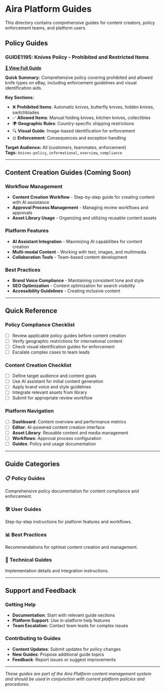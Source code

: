 # Aira Platform Guides

This directory contains comprehensive guides for content creators, policy enforcement teams, and platform users.

## Policy Guides

### GUIDE1195: Knives Policy - Prohibited and Restricted Items
**[📖 View Full Guide](knives-policy-guide.md)**

**Quick Summary:** Comprehensive policy covering prohibited and allowed knife types on eBay, including enforcement guidelines and visual identification aids.

**Key Sections:**
- ❌ **Prohibited Items**: Automatic knives, butterfly knives, hidden knives, switchblades
- ✅ **Allowed Items**: Manual folding knives, kitchen knives, collectibles
- 🌍 **Geographic Rules**: Country-specific shipping restrictions
- 🔍 **Visual Guide**: Image-based identification for enforcement
- ⚖️ **Enforcement**: Consequences and exception handling

**Target Audience:** All (customers, teammates, enforcement)  
**Tags:** `knives-policy`, `informational`, `overview`, `compliance`

---

## Content Creation Guides (Coming Soon)

### Workflow Management
- **Content Creation Workflow** - Step-by-step guide for creating content with AI assistance
- **Approval Process Management** - Managing review workflows and approvals
- **Asset Library Usage** - Organizing and utilizing reusable content assets

### Platform Features
- **AI Assistant Integration** - Maximizing AI capabilities for content creation
- **Multi-modal Content** - Working with text, images, and multimedia
- **Collaboration Tools** - Team-based content development

### Best Practices
- **Brand Voice Compliance** - Maintaining consistent tone and style
- **SEO Optimization** - Content optimization for search visibility
- **Accessibility Guidelines** - Creating inclusive content

---

## Quick Reference

### Policy Compliance Checklist
- [ ] Review applicable policy guides before content creation
- [ ] Verify geographic restrictions for international content
- [ ] Check visual identification guides for enforcement
- [ ] Escalate complex cases to team leads

### Content Creation Checklist
- [ ] Define target audience and content goals
- [ ] Use AI assistant for initial content generation
- [ ] Apply brand voice and style guidelines
- [ ] Integrate relevant assets from library
- [ ] Submit for appropriate review workflow

### Platform Navigation
- [ ] **Dashboard**: Content overview and performance metrics
- [ ] **Editor**: AI-powered content creation interface
- [ ] **Asset Library**: Reusable content and media management
- [ ] **Workflows**: Approval process configuration
- [ ] **Guides**: Policy and usage documentation

---

## Guide Categories

### 📋 Policy Guides
Comprehensive policy documentation for content compliance and enforcement.

### 🛠️ User Guides
Step-by-step instructions for platform features and workflows.

### 📊 Best Practices
Recommendations for optimal content creation and management.

### 🔧 Technical Guides
Implementation details and integration instructions.

---

## Support and Feedback

### Getting Help
- **Documentation**: Start with relevant guide sections
- **Platform Support**: Use in-platform help features
- **Team Escalation**: Contact team leads for complex issues

### Contributing to Guides
- **Content Updates**: Submit updates for policy changes
- **New Guides**: Propose additional guide topics
- **Feedback**: Report issues or suggest improvements

---

*These guides are part of the Aira Platform content management system and should be used in conjunction with current platform policies and procedures.*
